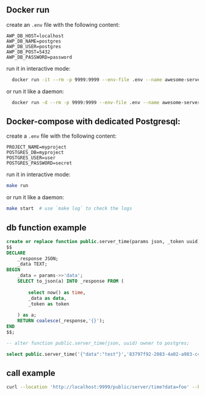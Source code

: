 ## Docker run

create an `.env` file with the following content:
```
AWP_DB_HOST=localhost
AWP_DB_NAME=postgres
AWP_DB_USER=postgres
AWP_DB_POST=5432
AWP_DB_PASSWORD=password
```

run it in interactive mode:

```bash
  docker run -it --rm -p 9999:9999 --env-file .env --name awesome-server savarez/awesome-server
```

or run it like a daemon:

```bash
  docker run -d --rm -p 9999:9999 --env-file .env --name awesome-server savarez/awesome-server
```


## Docker-compose with dedicated Postgresql:

create a `.env` file with the following content:
```
PROJECT_NAME=myproject
POSTGRES_DB=myproject
POSTGRES_USER=user
POSTGRES_PASSWORD=secret
```
run it in interactive mode:

```bash
make run
```

or run it like a daemon:

```bash
make start  # use `make log` to check the logs
```

## db function example
```sql
create or replace function public.server_time(params json, _token uuid) returns json language plpgsql as
$$
DECLARE
    _response JSON;
    _data TEXT;
BEGIN
    _data = params->>'data';
    SELECT to_json(a) INTO _response FROM (
    
        select now() as time,
        _data as data,
        _token as token
    
    ) as a;
    RETURN coalesce(_response,'{}');
END
$$;

-- alter function public.server_time(json, uuid) owner to postgres;

select public.server_time('{"data":"test"}','83797f92-2083-4a02-a983-c48f9cd5573a')
```


## call example

```bash
curl --location 'http://localhost:9999/public/server/time?data=foo' --header 'Authorization: Token 83797f92-2083-4a02-a983-c48f9cd5573a'
```